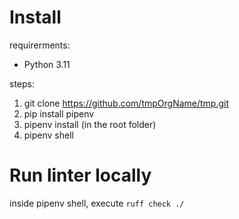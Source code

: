 # Install

requirerments:
* Python 3.11

steps:
1. git clone https://github.com/tmpOrgName/tmp.git
2. pip install pipenv
3. pipenv install (in the root folder)
4. pipenv shell

# Run linter locally

inside pipenv shell, execute `ruff check ./`
